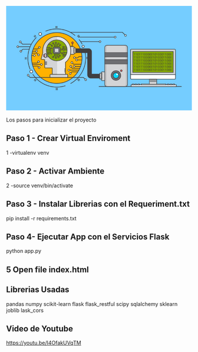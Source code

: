![Alt text](img/ml.jpeg?raw=true "Machine Learning")

Los pasos para inicializar  el proyecto 

##  Paso 1 - Crear Virtual Enviroment
1 -virtualenv venv
##  Paso 2 - Activar Ambiente
 2 -source venv/bin/activate
##  Paso 3 - Instalar  Librerias con el Requeriment.txt
pip install -r requirements.txt
##  Paso 4- Ejecutar App con el Servicios Flask
python app.py
## 5 Open file index.html

## Librerias Usadas
pandas
numpy
scikit-learn
flask
flask_restful
scipy
sqlalchemy
sklearn
joblib
lask_cors


## Video de Youtube
https://youtu.be/I4OfakUVqTM

